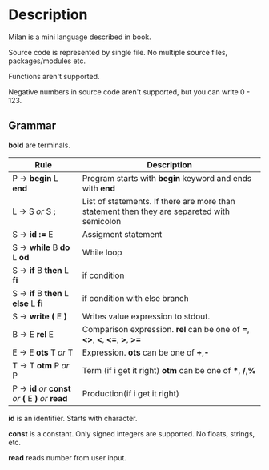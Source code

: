 # Description

Milan is a mini language described in book.

Source code is represented by single file. No multiple source files, packages/modules etc.

Functions aren't supported.

Negative numbers in source code aren't supported, but you can write 0 - 123.

## Grammar

**bold** are terminals.

Rule | Description
-----|-------------
P -> **begin** L **end**                                    | Program starts with **begin** keyword and ends with **end**
L -> S _or_ S **;**                                         | List of statements. If there are more than statement then they are separeted with semicolon
S -> **id** **:=** E                                        | Assigment statement
S -> **while** B **do** L **od**                            | While loop
S -> **if** B **then** L **fi**                             | if condition
S -> **if** B **then** L **else** L **fi**                  | if condition with else branch
S -> **write** **(** E **)**                                | Writes  value expression to stdout.
B -> E **rel** E                                            | Comparison expression. **rel** can be one of **=**,**<>**, **<**, **<=**, **>**, **>=**
E -> E **ots** T _or_ T                                     | Expression. **ots** can be one of **+**,**-**
T -> T **otm** P _or_ P                                     | Term (if i get it right) **otm** can be one of **\***, **\/**,**\%**
P -> **id** _or_ **const** _or_ **(** E **)** _or_ **read** | Production(if i get it right)

**id** is an identifier. Starts with character.

**const** is a constant. Only signed integers are supported. No floats, strings, etc.

**read** reads number from user input.
